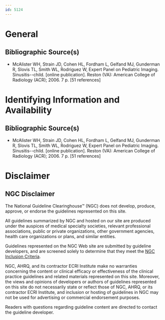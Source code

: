 ```yaml
---
id: 5124
---
```


# General

## Bibliographic Source(s)

- McAlister WH, Strain JD, Cohen HL, Fordham L, Gelfand MJ, Gunderman R, Slovis TL, Smith WL, Rodriguez W, Expert Panel on Pediatric Imaging. Sinusitis--child. [online publication]. Reston (VA): American College of Radiology (ACR); 2006. 7 p. [51 references]

# Identifying Information and Availability

## Bibliographic Source(s)

- McAlister WH, Strain JD, Cohen HL, Fordham L, Gelfand MJ, Gunderman R, Slovis TL, Smith WL, Rodriguez W, Expert Panel on Pediatric Imaging. Sinusitis--child. [online publication]. Reston (VA): American College of Radiology (ACR); 2006. 7 p. [51 references]

# Disclaimer

## NGC Disclaimer

The National Guideline Clearinghouse™ (NGC) does not develop, produce, approve, or endorse the guidelines represented on this site.

All guidelines summarized by NGC and hosted on our site are produced under the auspices of medical specialty societies, relevant professional associations, public or private organizations, other government agencies, health care organizations or plans, and similar entities.

Guidelines represented on the NGC Web site are submitted by guideline developers, and are screened solely to determine that they meet the [NGC Inclusion Criteria](/help-and-about/summaries/inclusion-criteria).

NGC, AHRQ, and its contractor ECRI Institute make no warranties concerning the content or clinical efficacy or effectiveness of the clinical practice guidelines and related materials represented on this site. Moreover, the views and opinions of developers or authors of guidelines represented on this site do not necessarily state or reflect those of NGC, AHRQ, or its contractor ECRI Institute, and inclusion or hosting of guidelines in NGC may not be used for advertising or commercial endorsement purposes.

Readers with questions regarding guideline content are directed to contact the guideline developer.

